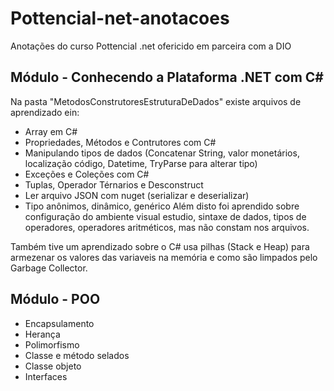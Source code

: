 # Pottencial-net-anotacoes
Anotações do curso Pottencial .net ofericido em parceira com a DIO

## Módulo - Conhecendo a Plataforma .NET com C#  
Na pasta "MetodosConstrutoresEstruturaDeDados" existe arquivos de aprendizado ein:
- Array em C#
- Propriedades, Métodos e Contrutores com C#
- Manipulando tipos de dados (Concatenar String, valor monetários, localização código, Datetime, TryParse para alterar tipo)
- Exceções e Coleções com C#
- Tuplas, Operador Térnarios e Desconstruct
- Ler arquivo JSON com nuget (serializar e deserializar) 
- Tipo anônimos, dinâmico, genérico
Além disto foi aprendido sobre configuração do ambiente visual estudio, sintaxe de dados, tipos de operadores, operadores aritméticos, mas não constam nos arquivos.

Também tive um aprendizado sobre o C# usa pilhas (Stack e Heap) para armezenar os valores das variaveis na memória e como são limpados pelo Garbage Collector. 

## Módulo - POO
- Encapsulamento
- Herança
- Polimorfismo
- Classe e método selados
- Classe objeto
- Interfaces
